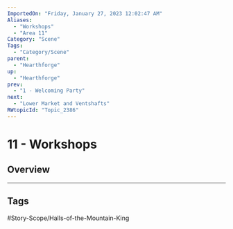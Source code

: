 ```yaml
---
ImportedOn: "Friday, January 27, 2023 12:02:47 AM"
Aliases:
  - "Workshops"
  - "Area 11"
Category: "Scene"
Tags:
  - "Category/Scene"
parent:
  - "Hearthforge"
up:
  - "Hearthforge"
prev:
  - "1 - Welcoming Party"
next:
  - "Lower Market and Ventshafts"
RWtopicId: "Topic_2386"
---
```

# 11 - Workshops
## Overview

---
## Tags
#Story-Scope/Halls-of-the-Mountain-King

